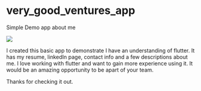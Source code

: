 # very_good_ventures_app

Simple Demo app about me

![](demo.gif)

I created this basic app to demonstrate I have an understanding of flutter.
It has my resume, linkedIn page, contact info and a few descriptions about me.
I love working with flutter and want to gain more experience using it. It would be 
an amazing opportunity to be apart of your team.

Thanks for checking it out.

